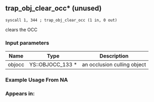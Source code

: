 ## trap_obj_clear_occ* (unused)

`syscall 1, 344 ; trap_obj_clear_occ (1 in, 0 out)`

clears the OCC

### Input parameters
| Name | Type | Description
|------|------|------------
| objocc   | YS::OBJOCC_133 *   | an occlusion culling object


### Example Usage From NA



### Appears in:



